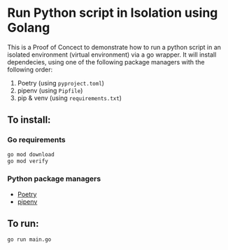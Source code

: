 # Run Python script in Isolation using Golang

This is a Proof of Concect to demonstrate how to run a python script in an isolated environment (virtual environment) via a go wrapper.
It will install dependecies, using one of the following package managers with the following order:

1. Poetry (using `pyproject.toml`)
2. pipenv (using `Pipfile`)
3. pip & venv (using `requirements.txt`)

## To install:

### Go requirements

```bash
go mod download
go mod verify
```

### Python package managers

- [Poetry](https://python-poetry.org/docs/#installation)
- [pipenv](https://pipenv-fork.readthedocs.io/en/latest/install.html)

## To run:

```bash
go run main.go
```